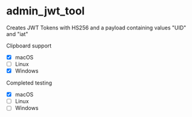 # admin_jwt_tool

Creates JWT Tokens with HS256 and a payload containing values "UID" and "iat"

Clipboard support
- [x] macOS
- [ ] Linux
- [x] Windows

Completed testing
- [x] macOS
- [ ] Linux
- [ ] Windows
